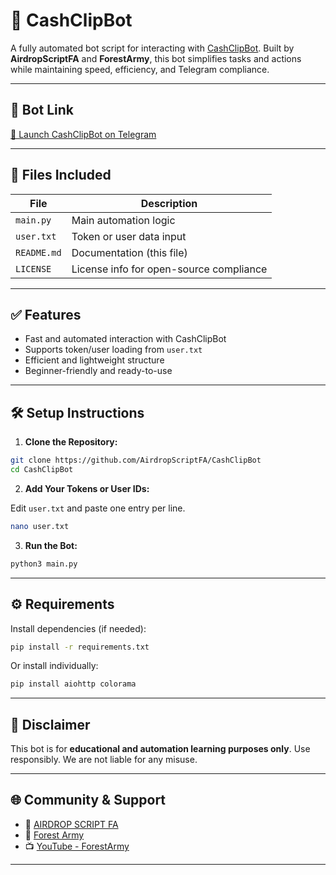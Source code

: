 # 💸 CashClipBot

A fully automated bot script for interacting with [CashClipBot](https://t.me/CashClipBot?start=2024951199). Built by **AirdropScriptFA** and **ForestArmy**, this bot simplifies tasks and actions while maintaining speed, efficiency, and Telegram compliance.

---

## 📌 Bot Link

[🚀 Launch CashClipBot on Telegram](https://t.me/CashClipBot?start=2024951199)

---

## 📂 Files Included

| File        | Description                                |
|-------------|--------------------------------------------|
| `main.py`   | Main automation logic                      |
| `user.txt`  | Token or user data input                   |
| `README.md` | Documentation (this file)                  |
| `LICENSE`   | License info for open-source compliance    |

---

## ✅ Features

- Fast and automated interaction with CashClipBot
- Supports token/user loading from `user.txt`
- Efficient and lightweight structure
- Beginner-friendly and ready-to-use

---

## 🛠️ Setup Instructions

1. **Clone the Repository:**

```bash
git clone https://github.com/AirdropScriptFA/CashClipBot
cd CashClipBot
```

2. **Add Your Tokens or User IDs:**

Edit `user.txt` and paste one entry per line.

```bash
nano user.txt
```

3. **Run the Bot:**

```bash
python3 main.py
```

---

## ⚙️ Requirements

Install dependencies (if needed):

```bash
pip install -r requirements.txt
```

Or install individually:

```bash
pip install aiohttp colorama
```

---

## 📢 Disclaimer

This bot is for **educational and automation learning purposes only**. Use responsibly. We are not liable for any misuse.

---

## 🌐 Community & Support

- 🔗 [AIRDROP SCRIPT FA](https://t.me/airdropscriptfa)
- 🔗 [Forest Army](https://t.me/forestarmy)
- 📺 [YouTube - ForestArmy](https://youtube.com/forestarmy)

---
